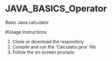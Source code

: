 # JAVA_BASICS_Operator
Basic Java calculator

#Usage Instructions
1. Clone or download the respository.
2. Compile and run the 'Calculator.java' file
3. Follow the on-screen prompts
